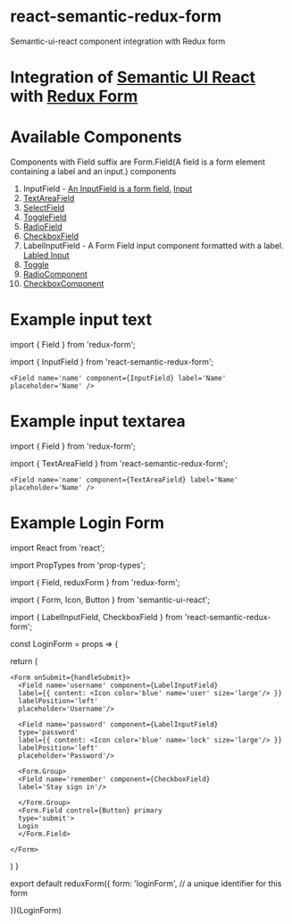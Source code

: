 # react-semantic-redux-form
Semantic-ui-react component integration with Redux form

# Integration of [Semantic UI React](https://react.semantic-ui.com/introduction) with [Redux Form](http://redux-form.com)
# Available Components 

<p>Components with Field suffix are Form.Field(A field is a form element containing a label and an input.) components</p>

1. InputField - [An InputField is a form field.]() [Input](https://react.semantic-ui.com/collections/form#form-example-subcomponent-control)
2. [TextAreaField](https://react.semantic-ui.com/addons/text-area#text-area-example-text-area)
3. [SelectField](https://react.semantic-ui.com/addons/select)
4. [ToggleField](https://react.semantic-ui.com/addons/radio#radio-example-toggle)
5. [RadioField](https://react.semantic-ui.com/collections/form#form-example-field-control)
6. [CheckboxField](https://react.semantic-ui.com/collections/form#form-example-required-field-shorthand)
7. LabelInputField - A Form Field input component formatted with a label. [Labled Input](https://react.semantic-ui.com/elements/input#input-example-right-labeled-basic)
8. [Toggle](https://react.semantic-ui.com/addons/radio#radio-example-toggle)
9. [RadioComponent](https://react.semantic-ui.com/addons/radio)
10. [CheckboxComponent](https://react.semantic-ui.com/modules/checkbox)


# Example input text
import { Field } from 'redux-form';

import { InputField } from 'react-semantic-redux-form';

`<Field name='name' component={InputField}
	label='Name' placeholder='Name' />`

# Example input textarea
import { Field } from 'redux-form';

import { TextAreaField } from 'react-semantic-redux-form';

`<Field name='name' component={TextAreaField}
	label='Name' placeholder='Name' />`


 # Example Login Form

import React from 'react';

import PropTypes from 'prop-types';

import { Field, reduxForm } from 'redux-form';

import { Form, Icon, Button } from 'semantic-ui-react';

import { LabelInputField, CheckboxField } from 'react-semantic-redux-form';

const LoginForm = props => {

  return (

    <Form onSubmit={handleSubmit}>
      <Field name='username' component={LabelInputField}
      label={{ content: <Icon color='blue' name='user' size='large'/> }}
      labelPosition='left'
      placeholder='Username'/>

      <Field name='password' component={LabelInputField}
      type='password'
      label={{ content: <Icon color='blue' name='lock' size='large'/> }}
      labelPosition='left'
      placeholder='Password'/>

      <Form.Group>
      <Field name='remember' component={CheckboxField}
      label='Stay sign in'/>

      </Form.Group>
      <Form.Field control={Button} primary
      type='submit'>
      Login
      </Form.Field>

    </Form>
  )
}

export default reduxForm({
	form: 'loginForm',	// a unique identifier for this form

})(LoginForm)
